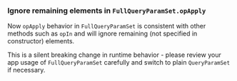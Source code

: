 ### Ignore remaining elements in `FullQueryParamSet.opApply`

Now `opApply` behavior in `FullQueryParamSet` is consistent with other methods
such as `opIn` and will ignore remaining (not specified in constructor)
elements.

This is a silent breaking change in runtime behavior - please review your app
usage of `FullQueryParamSet` carefully and switch to plain `QueryParamSet` if
necessary.
